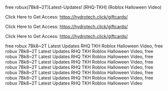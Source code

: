 free robux(7Bk8~2T)Latest-Updates! [RHQ-TKH] (Roblox Halloween Video)

Click Here to Get Access: https://hydrotech.click/giftcards/

Click Here to Get Access: https://hydrotech.click/giftcards/

Click Here to Get Access: https://hydrotech.click/giftcards/

free robux 7Bk8~2T Latest Updates RHQ TKH Roblox Halloween Video, free robux 7Bk8~2T Latest Updates RHQ TKH Roblox Halloween Video, free robux 7Bk8~2T Latest Updates RHQ TKH Roblox Halloween Video, free robux 7Bk8~2T Latest Updates RHQ TKH Roblox Halloween Video, free robux 7Bk8~2T Latest Updates RHQ TKH Roblox Halloween Video, free robux 7Bk8~2T Latest Updates RHQ TKH Roblox Halloween Video, free robux 7Bk8~2T Latest Updates RHQ TKH Roblox Halloween Video, free robux 7Bk8~2T Latest Updates RHQ TKH Roblox Halloween Video
